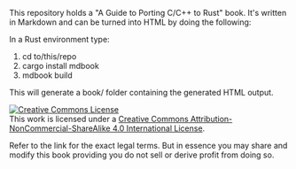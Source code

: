 This repository holds a "A Guide to Porting C/C++ to Rust" book. It's written in Markdown and can be turned into HTML by doing the following:

In a Rust environment type:

1. cd to/this/repo
2. cargo install mdbook
3. mdbook build

This will generate a book/ folder containing the generated HTML output.

<a rel="license" href="http://creativecommons.org/licenses/by-nc-sa/4.0/"><img alt="Creative Commons License" style="border-width:0" src="https://i.creativecommons.org/l/by-nc-sa/4.0/88x31.png" /></a><br />This work is licensed under a <a rel="license" href="http://creativecommons.org/licenses/by-nc-sa/4.0/">Creative Commons Attribution-NonCommercial-ShareAlike 4.0 International License</a>.

Refer to the link for the exact legal terms. But in essence you may share and modify this book providing you do not sell or derive profit from doing so.
